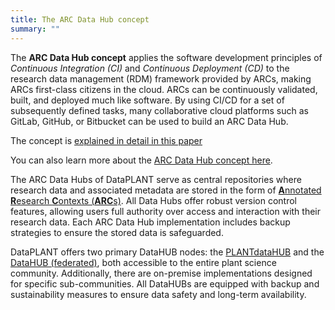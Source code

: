 ```yaml
---
title: The ARC Data Hub concept
summary: ""
---
```


The **ARC Data Hub concept** applies the software development principles of _Continuous Integration (CI)_ and _Continuous Deployment (CD)_ to the research data management (RDM) framework provided by ARCs, making ARCs first-class citizens in the cloud.
ARCs can be continuously validated, built, and deployed much like software.
By using CI/CD for a set of subsequently defined tasks, many collaborative cloud platforms such as GitLab, GitHub, or Bitbucket can be used to build an ARC Data Hub.

The concept is [explained in detail in this paper](https://onlinelibrary.wiley.com/doi/full/10.1111/tpj.16474)

You can also learn more about the [ARC Data Hub concept here](https://arc-rdm.org/details/arc-data-hub/).

The ARC Data Hubs of DataPLANT serve as central repositories where research data and associated metadata are stored in the form of [**A**nnotated **R**esearch **C**ontexts (**ARC**s)](https://arc-rdm.org).
All Data Hubs offer robust version control features, allowing users full authority over access and interaction with their research data.
Each ARC Data Hub implementation includes backup strategies to ensure the stored data is safeguarded.

DataPLANT offers two primary DataHUB nodes: the [PLANTdataHUB](#plant-data-hub) and the [DataHUB (federated)](#federated), both accessible to the entire plant science community.
Additionally, there are on-premise implementations designed for specific sub-communities.
All DataHUBs are equipped with backup and sustainability measures to ensure data safety and long-term availability.
